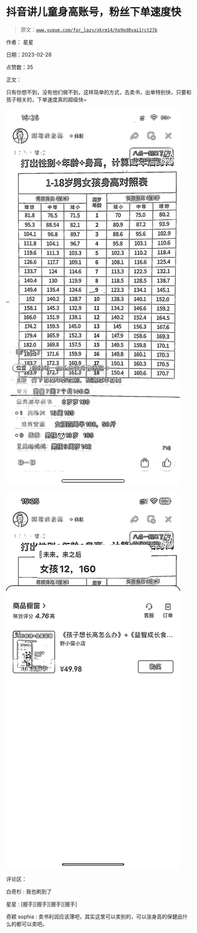 # 抖音讲儿童身高账号，粉丝下单速度快

> 原文：[`www.yuque.com/for_lazy/xkrm14/ho9od8vai1rct27b`](https://www.yuque.com/for_lazy/xkrm14/ho9od8vai1rct27b)



作者： 星星 

日期：2023-02-28 

点赞数：35 

正文： 

只有你想不到，没有他们做不到，这样简单的方式，去卖书，出单特别快，只要和孩子相关的，下单速度真的超级快~ 

![](img/b12d7bd1543e9ec1c8a0644987c95ce8.png) 

![](img/831969674c6c680879b582fb0e927eb8.png)  

评论区： 

白奇杉 : 我也刷到了 

星星 : [握手][握手][握手][握手] 

奇颖 sophia : 卖书利润应该薄吧，其实这里可以卖别的，可以涨身高的保健品什么的都可以卖吧。 

